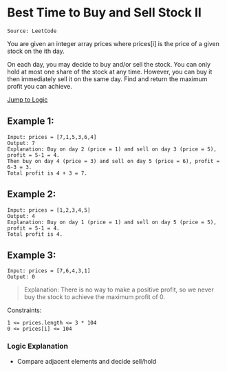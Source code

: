 # Best Time to Buy and Sell Stock II

```Source: LeetCode```

You are given an integer array prices where prices[i] is the price of a given stock on the ith day.

On each day, you may decide to buy and/or sell the stock. You can only hold at most one share of the stock at any time. However, you can buy it then immediately sell it on the same day.
Find and return the maximum profit you can achieve.

[Jump to Logic](#logic-explanation)

## Example 1:
```
Input: prices = [7,1,5,3,6,4]
Output: 7
Explanation: Buy on day 2 (price = 1) and sell on day 3 (price = 5), profit = 5-1 = 4.
Then buy on day 4 (price = 3) and sell on day 5 (price = 6), profit = 6-3 = 3.
Total profit is 4 + 3 = 7.
```
## Example 2:
```
Input: prices = [1,2,3,4,5]
Output: 4
Explanation: Buy on day 1 (price = 1) and sell on day 5 (price = 5), profit = 5-1 = 4.
Total profit is 4.
```
## Example 3:
```
Input: prices = [7,6,4,3,1]
Output: 0
```
> Explanation: There is no way to make a positive profit, so we never buy the stock to achieve the maximum profit of 0.

Constraints:
```
1 <= prices.length <= 3 * 104
0 <= prices[i] <= 104
```

### Logic Explanation

- Compare adjacent elements and decide sell/hold